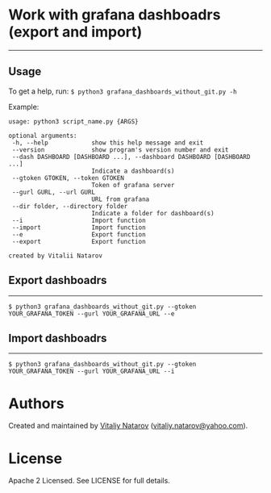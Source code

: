 #  Work with grafana dashboadrs (export and import)
-------------------------------------------------

## Usage

To get a help, run:
 ```$ python3 grafana_dashboards_without_git.py -h```

 Example:
 ```
 usage: python3 script_name.py {ARGS}

optional arguments:
  -h, --help            show this help message and exit
  --version             show program's version number and exit
  --dash DASHBOARD [DASHBOARD ...], --dashboard DASHBOARD [DASHBOARD ...]
                        Indicate a dashboard(s)
  --gtoken GTOKEN, --token GTOKEN
                        Token of grafana server
  --gurl GURL, --url GURL
                        URL from grafana
  --dir folder, --directory folder
                        Indicate a folder for dashboard(s)
  --i                   Import function
  --import              Import function
  --e                   Export function
  --export              Export function

created by Vitalii Natarov
```

## Export dashboadrs
-------------------
```
$ python3 grafana_dashboards_without_git.py --gtoken YOUR_GRAFANA_TOKEN --gurl YOUR_GRAFANA_URL --e
```

## Import dashboadrs
-------------------
```
$ python3 grafana_dashboards_without_git.py --gtoken YOUR_GRAFANA_TOKEN --gurl YOUR_GRAFANA_URL --i
```

Authors
=======

Created and maintained by [Vitaliy Natarov](https://github.com/SebastianUA)
(vitaliy.natarov@yahoo.com).

License
=======

Apache 2 Licensed. See LICENSE for full details.
